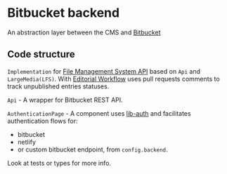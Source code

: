 # Bitbucket backend

An abstraction layer between the CMS and [Bitbucket](https://docs.microsoft.com/en-us/rest/api/azure/devops/git/)

## Code structure

`Implementation` for [File Management System API](https://github.com/netlify/netlify-cms/tree/master/packages/netlify-cms-lib-util/README.md) based on `Api` and `LargeMedia(LFS)`. With [Editorial Workflow](https://www.netlifycms.org/docs/beta-features/#gitlab-and-bitbucket-editorial-workflow-support) uses pull requests comments to track unpublished entries statuses.

`Api` - A wrapper for Bitbucket REST API.

`AuthenticationPage` - A component uses [lib-auth](https://github.com/netlify/netlify-cms/tree/master/packages/netlify-cms-lib-auth/README.md) and facilitates authentication flows for:
- bitbucket
- netlify
- or custom bitbucket endpoint, from `config.backend`.

Look at tests or types for more info.
